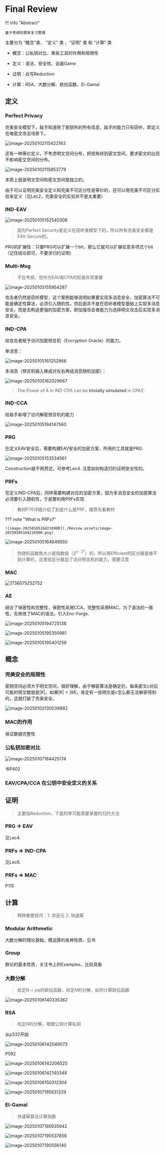 # Final Review

!!! info "Abstract"

    基于考纲的期末复习整理

主要分为 “概念”类、  “定义” 类 、“证明” 类 和 “计算” 类

- 概念：公私钥对比、某些工具的作用和局限性

- 定义：语法、安全性、会画Game
- 证明：会写Reduction
- 计算：RSA、大数分解、欧拉函数、El-Gamal

## 定义

### Perfect Privacy

完美安全模型下，敌手知道除了密钥外的所有信息，敌手的能力只有窃听，即定义在唯密文攻击场景下。

![image-20250102115422163](./Review.assets/image-20250102115422163.png)

还有一种等价定义，不考虑明文空间分布，把视角转到密文空间，要求密文的出现不影响密文空间的分布。

![image-20250102115853779](./Review.assets/image-20250102115853779.png)

本质上就是明文空间和密文空间是独立的。

由于可以证明完美安全定义和完美不可区分性是等价的，还可以用完美不可区分实验来定义（见Lec2，完美安全的实验并不是太重要）

### IND-EAV

![image-20250105152540308](./Review.assets/image-20250105152540308.png)

> 因为Perfect Security是定义在窃听者模型下的，所以所有完美安全都是EAV-Secure的。

PRG的扩展性：只要PRG可以扩展一个bit，那么它就可以扩展任意多项式个bit（记住结论即可，不要求归约证明）

### Multi-Msg

> 不在考纲，但作为EAV和CPA的衔接非常重要

![image-20250105155954287](./Review.assets/image-20250105155954287.png)

攻击者仍然是窃听模型，这个案例能够说明如果要实现多消息安全，加密算法不可能是确定性算法，必须引入随机性。但后面并不是在窃听者模型基础上实现多消息安全，而是去构造更强的加密方案，即加强攻击者能力为选择明文攻击后实现多消息安全。

### IND-CPA

给攻击者赋予访问加密预言机（Encryption Oracle）的能力。

单消息：

![image-20250105161252966](./Review.assets/image-20250105161252966.png)

多消息（预言机输入换成对左右两组消息随机加密）：

![image-20250105162029667](./Review.assets/image-20250105162029667.png)

> The Power of A in IND-CPA can be **trivially simulated** in CPA2.



### IND-CCA

给敌手新增了访问解密预言机的能力

![image-20250105194147560](./Review.assets/image-20250105194147560.png)



### PRG

在定义EAV安全后，需要构建EAV安全的加密方案，所用的工具就是PRG.

![image-20250105153534561](./Review.assets/image-20250105153534561.png)

Construction就不再赘述，可参考Lec4. 注意如何构造归约证明安全性的。

### PRFs

在定义IND-CPA后，同样需要构建对应的加密方案，因为多消息安全的加密算法必须要引入随机性，于是要利用PRFs实现

> 教材P76详细介绍了到底什么是PRF，推荐先看教材

??? note "What is PRFs?"

    ![image-20250105164216900](./Review.assets/image-20250105164216900.png)



![image-20250105164649550](./Review.assets/image-20250105164649550.png)



> 伪随机函数族大小是指数级（$2^{n\cdot 2^n}$）的，所以用Efficient的区分器是做不到计算的，这里给区分器加了访问预言机的能力，需要注意





### MAC

![1736075252752](./Review.assets/1736075252752.png)

### AE

结合了保密性和完整性，保密性采用CCA，完整性采用MAC，为了语法的一致性，先修改了MAC的语法，引入Enc-Forge.

![image-20250105194725138](./Review.assets/image-20250105194725138.png)

![image-20250105195350981](./Review.assets/image-20250105195350981.png)

![image-20250105195401259](./Review.assets/image-20250105195401259.png)

## 概念

### 完美安全的局限性

密钥空间必须大于明文空间，很好理解，由于解密算法是确定的，每条密文$c$对应可能的明文数就是$\vert K\vert$，如果$\vert K\vert <\vert M\vert$，肯定有一些明文是$c$怎么都无法解密得到的，这就打破了完美安全。

![image-20250102130039892](./Review.assets/image-20250102130039892.png)



### MAC的作用

保证数据完整性

### 公私钥加密对比

![image-20250107164425174](./Review.assets/image-20250107164425174.png)

书P402



### EAV/CPA/CCA 在公钥中安全定义的关系



## 证明

> 主要指Reduction，下面列举可能需要掌握的归约方法

### PRG $\Rightarrow$ EAV

见Lec4.

### PRFs $\Rightarrow$ IND-CPA

见Lec6.

### PRFs $\Rightarrow$ MAC

P115

## 计算

> 两种重要技巧：1. 求逆元 2. 快速幂

### Modular Arithmetic

大数分解的理论基础，模运算的各种性质，见书

### Group

群论的基本性质，关注书上的Examples，比较具象



### 大数分解

> 给定$N=pq$的欧拉函数，给定$N$的分解，如何计算欧拉函数

![image-20250106140335362](./Review.assets/image-20250106140335362.png)



### RSA

> 给定$N$的分解，根据公钥计算私钥

从p332开始

![image-20250106142049073](./Review.assets/image-20250106142049073.png)

P592

![image-20250106142206525](./Review.assets/image-20250106142206525.png)

![image-20250106142140348](./Review.assets/image-20250106142140348.png)

![image-20250106150312304](./Review.assets/image-20250106150312304.png)

![image-20250107195631229](./Review.assets/image-20250107195631229.png)

### El-Gamal

> 快速幂算法计算指数

![image-20250107185935942](./Review.assets/image-20250107185935942.png)

![image-20250107190537856](./Review.assets/image-20250107190537856.png)

![image-20250107190556140](./Review.assets/image-20250107190556140.png)
